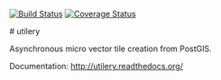 [![Build Status](https://travis-ci.org/etalab/utilery.svg)](https://travis-ci.org/etalab/utilery)
[![Coverage Status](https://coveralls.io/repos/etalab/utilery/badge.svg?branch=master&service=github)](https://coveralls.io/github/etalab/utilery?branch=master)

# utilery

Asynchronous micro vector tile creation from PostGIS.

Documentation: http://utilery.readthedocs.org/
